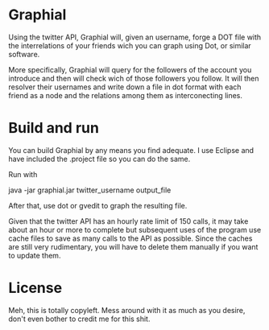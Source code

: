 Graphial
========
Using the twitter API, Graphial will, given an username, forge a DOT file with the interrelations of your friends wich you can graph using Dot, or similar software.

More specifically, Graphial will query for the followers of the account you introduce and then will check wich of those followers you follow.
It will then resolver their usernames and write down a file in dot format with each friend as a node and the relations among them as interconecting lines.

Build and run
=============
You can build Graphial by any means you find adequate. I use Eclipse and have included the .project file so you can do the same.

Run with

java -jar graphial.jar twitter_username output_file

After that, use dot or gvedit to graph the resulting file.

Given that the twitter API has an hourly rate limit of 150 calls, it may take about an hour or more to complete but subsequent uses of the program use cache files to save as many calls to the API as possible.
Since the caches are still very rudimentary, you will have to delete them manually if you want to update them.

License
=======
Meh, this is totally copyleft. Mess around with it as much as you desire, don't even bother to credit me for this shit.